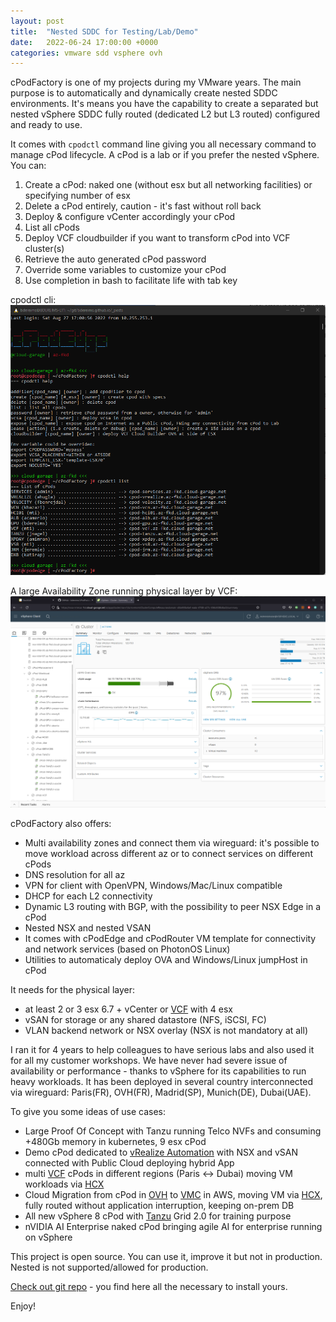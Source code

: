 ```yaml
---
layout: post
title:  "Nested SDDC for Testing/Lab/Demo"
date:   2022-06-24 17:00:00 +0000
categories: vmware sdd vsphere ovh
---
```

cPodFactory is one of my projects during my VMware years. The main purpose is to automatically and dynamically create nested SDDC environments. It's means you have the capability to create a separated but nested vSphere SDDC fully routed (dedicated L2 but L3 routed) configured and ready to use.

It comes with ``cpodctl`` command line giving you all necessary command to manage cPod lifecycle. A cPod is a lab or if you prefer the nested vSphere. You can:
1. Create a cPod: naked one (without esx but all networking facilities) or specifying number of esx
2. Delete a cPod entirely, caution - it's fast without roll back
3. Deploy & configure vCenter accordingly your cPod
4. List all cPods
5. Deploy VCF cloudbuilder if you want to transform cPod into VCF cluster(s)
6. Retrieve the auto generated cPod password
7. Override some variables to customize your cPod
8. Use completion in bash to facilitate life with tab key

cpodctl cli:
![cpodctl cli](/gfx/cpodfactory-cpodctl.png)

A large Availability Zone running physical layer by VCF:
![cpodctl cli](/gfx/cpodfactory-az-fkd.png)

cPodFactory also offers:
- Multi availability zones and connect them via wireguard: it's possible to move workload across different az or to connect services on different cPods
- DNS resolution for all az
- VPN for client with OpenVPN, Windows/Mac/Linux compatible
- DHCP for each L2 connectivity
- Dynamic L3 routing with BGP, with the possibility to peer NSX Edge in a cPod
- Nested NSX and nested VSAN
- It comes with cPodEdge and cPodRouter VM template for connectivity and network services (based on PhotonOS Linux)
- Utilities to automaticaly deploy OVA and Windows/Linux jumpHost in cPod

It needs for the physical layer:
- at least 2 or 3 esx 6.7 + vCenter or [VCF](https://www.vmware.com/products/cloud-foundation.html) with 4 esx
- vSAN for storage or any shared datastore (NFS, iSCSI, FC)
- VLAN backend network or NSX overlay (NSX is not mandatory at all)

I ran it for 4 years to help colleagues to have serious labs and also used it for all my customer workshops. We have never had severe issue of availability or performance - thanks to vSphere for its capabilities to run heavy workloads. It has been deployed in several country interconnected via wireguard: Paris(FR), OVH(FR), Madrid(SP), Munich(DE), Dubai(UAE).

To give you some ideas of use cases:
- Large Proof Of Concept with Tanzu running Telco NVFs and consuming +480Gb memory in kubernetes, 9 esx cPod 
- Demo cPod dedicated to [vRealize Automation](https://www.vmware.com/products/vrealize-automation.html) with NSX and vSAN connected with Public Cloud deploying hybrid App
- multi [VCF](https://www.vmware.com/products/cloud-foundation.html) cPods in different regions (Paris <-> Dubai) moving VM workloads via [HCX](https://www.vmware.com/products/hcx.html)
- Cloud Migration from cPod in [OVH](https://www.ovhcloud.com) to [VMC](https://vmc.vmware.com/home) in AWS, moving VM via [HCX](https://www.vmware.com/products/hcx.html), fully routed without application interruption, keeping on-prem DB
- All new vSphere 8 cPod with [Tanzu](https://tanzu.vmware.com/) Grid 2.0 for training purpose
- nVIDIA AI Enterprise naked cPod bringing agile AI for enterprise running on vSphere

This project is open source. You can use it, improve it but not in production. Nested is not supported/allowed for production.

[Check out git repo](https://github.com/bdereims/cPodFactory) - you find here all the necessary to install yours.

Enjoy!
